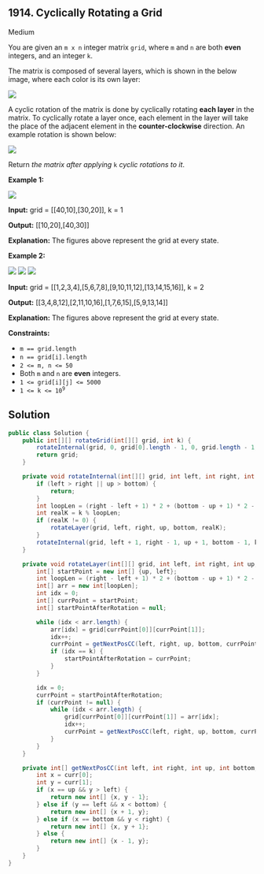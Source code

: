 ## 1914\. Cyclically Rotating a Grid

Medium

You are given an `m x n` integer matrix `grid`, where `m` and `n` are both **even** integers, and an integer `k`.

The matrix is composed of several layers, which is shown in the below image, where each color is its own layer:

![](https://assets.leetcode.com/uploads/2021/06/10/ringofgrid.png)

A cyclic rotation of the matrix is done by cyclically rotating **each layer** in the matrix. To cyclically rotate a layer once, each element in the layer will take the place of the adjacent element in the **counter-clockwise** direction. An example rotation is shown below:

![](https://assets.leetcode.com/uploads/2021/06/22/explanation_grid.jpg)

Return _the matrix after applying_ `k` _cyclic rotations to it_.

**Example 1:**

![](https://assets.leetcode.com/uploads/2021/06/19/rod2.png)

**Input:** grid = [[40,10],[30,20]], k = 1

**Output:** [[10,20],[40,30]]

**Explanation:** The figures above represent the grid at every state.

**Example 2:**

**![](https://assets.leetcode.com/uploads/2021/06/10/ringofgrid5.png)** **![](https://assets.leetcode.com/uploads/2021/06/10/ringofgrid6.png)** **![](https://assets.leetcode.com/uploads/2021/06/10/ringofgrid7.png)**

**Input:** grid = [[1,2,3,4],[5,6,7,8],[9,10,11,12],[13,14,15,16]], k = 2

**Output:** [[3,4,8,12],[2,11,10,16],[1,7,6,15],[5,9,13,14]]

**Explanation:** The figures above represent the grid at every state.

**Constraints:**

*   `m == grid.length`
*   `n == grid[i].length`
*   `2 <= m, n <= 50`
*   Both `m` and `n` are **even** integers.
*   `1 <= grid[i][j] <= 5000`
*   <code>1 <= k <= 10<sup>9</sup></code>

## Solution

```java
public class Solution {
    public int[][] rotateGrid(int[][] grid, int k) {
        rotateInternal(grid, 0, grid[0].length - 1, 0, grid.length - 1, k);
        return grid;
    }

    private void rotateInternal(int[][] grid, int left, int right, int up, int bottom, int k) {
        if (left > right || up > bottom) {
            return;
        }
        int loopLen = (right - left + 1) * 2 + (bottom - up + 1) * 2 - 4;
        int realK = k % loopLen;
        if (realK != 0) {
            rotateLayer(grid, left, right, up, bottom, realK);
        }
        rotateInternal(grid, left + 1, right - 1, up + 1, bottom - 1, k);
    }

    private void rotateLayer(int[][] grid, int left, int right, int up, int bottom, int k) {
        int[] startPoint = new int[] {up, left};
        int loopLen = (right - left + 1) * 2 + (bottom - up + 1) * 2 - 4;
        int[] arr = new int[loopLen];
        int idx = 0;
        int[] currPoint = startPoint;
        int[] startPointAfterRotation = null;

        while (idx < arr.length) {
            arr[idx] = grid[currPoint[0]][currPoint[1]];
            idx++;
            currPoint = getNextPosCC(left, right, up, bottom, currPoint);
            if (idx == k) {
                startPointAfterRotation = currPoint;
            }
        }

        idx = 0;
        currPoint = startPointAfterRotation;
        if (currPoint != null) {
            while (idx < arr.length) {
                grid[currPoint[0]][currPoint[1]] = arr[idx];
                idx++;
                currPoint = getNextPosCC(left, right, up, bottom, currPoint);
            }
        }
    }

    private int[] getNextPosCC(int left, int right, int up, int bottom, int[] curr) {
        int x = curr[0];
        int y = curr[1];
        if (x == up && y > left) {
            return new int[] {x, y - 1};
        } else if (y == left && x < bottom) {
            return new int[] {x + 1, y};
        } else if (x == bottom && y < right) {
            return new int[] {x, y + 1};
        } else {
            return new int[] {x - 1, y};
        }
    }
}
```